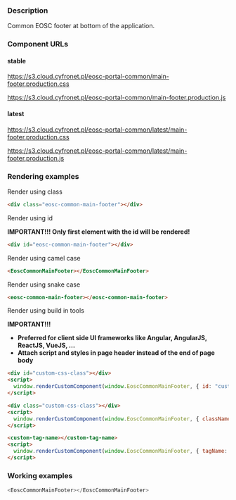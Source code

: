 ### Description

Common EOSC footer at bottom of the application.

### Component URLs

#### stable

https://s3.cloud.cyfronet.pl/eosc-portal-common/main-footer.production.css

https://s3.cloud.cyfronet.pl/eosc-portal-common/main-footer.production.js

#### latest

https://s3.cloud.cyfronet.pl/eosc-portal-common/latest/main-footer.production.css

https://s3.cloud.cyfronet.pl/eosc-portal-common/latest/main-footer.production.js

### Rendering examples

Render using class

```html
<div class="eosc-common-main-footer"></div>
```

Render using id

**IMPORTANT!!! Only first element with the id will be rendered!**

```html
<div id="eosc-common-main-footer"></div>
```

Render using camel case

```html
<EoscCommonMainFooter></EoscCommonMainFooter>
```

Render using snake case

```html
<eosc-common-main-footer></eosc-common-main-footer>
```

Render using build in tools

**IMPORTANT!!!**

- **Preferred for client side UI frameworks like Angular, AngularJS, ReactJS, VueJS, ...**
- **Attach script and styles in page header instead of the end of page body**

```html
<div id="custom-css-class"></div>
<script>
  window.renderCustomComponent(window.EoscCommonMainFooter, { id: "custom-css-class" });
</script>

<div class="custom-css-class"></div>
<script>
  window.renderCustomComponent(window.EoscCommonMainFooter, { className: "custom-css-class" });
</script>

<custom-tag-name></custom-tag-name>
<script>
  window.renderCustomComponent(window.EoscCommonMainFooter, { tagName: "custom-tag-name" });
</script>
```

### Working examples

```js
<EoscCommonMainFooter></EoscCommonMainFooter>
```
